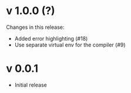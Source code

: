 # v 1.0.0 (?)
Changes in this release:
- Added error highlighting (#18)
- Use separate virtual env for the compiler (#9)

# v 0.0.1
- Initial release
